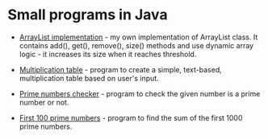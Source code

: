 # Small programs in Java




- [ArrayList implementation](https://gist.github.com/wsadrak/bc376ccf4171e731563450a1ff437d5e) - my own implementation of ArrayList class. It contains add(), get(), remove(), size() methods and use dynamic array logic - it increases its size when it reaches threshold.

- [Multiplication table](https://gist.github.com/wsadrak/536b9a5a80fa57867a877376dae28779) - program to create a simple, text-based, multiplication table based on user's input.

- [Prime numbers checker](https://gist.github.com/wsadrak/f319c28d49c6d3ea539e9a13be5e9f5b) - program to check the given number is a prime number or not.

- [First 100 prime numbers](https://gist.github.com/wsadrak/838a4c3bb031a563df629972efc0c518) - program to find the sum of the first 1000 prime numbers.

